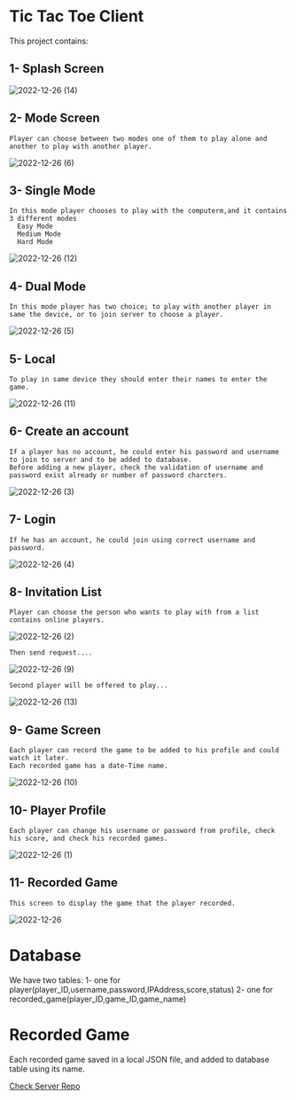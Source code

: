 # Tic Tac Toe Client

This project contains:
  ## 1- Splash Screen
  ![2022-12-26 (14)](https://user-images.githubusercontent.com/53160167/209555972-8cadb51e-6972-4243-a2b0-2eaed5b72444.png)
  
  ## 2- Mode Screen 
    Player can choose between two modes one of them to play alone and another to play with another player.
![2022-12-26 (6)](https://user-images.githubusercontent.com/53160167/209556078-eeb88971-5782-496e-ab88-4e65176fb169.png)

  ## 3- Single Mode
    In this mode player chooses to play with the computerm,and it contains 3 different modes 
      Easy Mode
      Medium Mode
      Hard Mode
     
![2022-12-26 (12)](https://user-images.githubusercontent.com/53160167/209556288-181b5154-9dd0-4891-924f-eeae41ce4722.png)

  ## 4- Dual Mode
    In this mode player has two choice; to play with another player in same the device, or to join server to choose a player.
    
![2022-12-26 (5)](https://user-images.githubusercontent.com/53160167/209556485-e0df3224-b806-4b1d-9f0d-12293a33bc3f.png)

  ## 5- Local 
    To play in same device they should enter their names to enter the game.
    
![2022-12-26 (11)](https://user-images.githubusercontent.com/53160167/209556625-7788bc14-c824-48d3-b96d-800bfae707a7.png)

  ## 6- Create an account 
    If a player has no account, he could enter his password and username to join to server and to be added to database.
    Before adding a new player, check the validation of username and password exist already or number of password charcters.
  
![2022-12-26 (3)](https://user-images.githubusercontent.com/53160167/209556735-e73e5243-bb66-4792-968e-d95a4d811e4d.png)

  ## 7- Login
    If he has an account, he could join using correct username and password.
  
![2022-12-26 (4)](https://user-images.githubusercontent.com/53160167/209556731-63a50d18-3bf5-40ed-bc8c-66e3cd0bea22.png)


  ## 8- Invitation List 
    Player can choose the person who wants to play with from a list contains online players.
    
![2022-12-26 (2)](https://user-images.githubusercontent.com/53160167/209557191-4009ccbe-2392-45aa-9153-67ac10777120.png)
    
    Then send request....
    
![2022-12-26 (9)](https://user-images.githubusercontent.com/53160167/209557337-fcdb7743-df2a-4e2f-bec8-0f5a21445657.png)


    Second player will be offered to play...
    
![2022-12-26 (13)](https://user-images.githubusercontent.com/53160167/209558671-fafd17fd-d22b-48b7-9d77-34b970712bb8.png)



  ## 9- Game Screen
    Each player can record the game to be added to his profile and could watch it later.
    Each recorded game has a date-Time name.
    
 ![2022-12-26 (10)](https://user-images.githubusercontent.com/53160167/209557341-8da6dd47-c99c-45fe-b40f-5ef326991f4d.png)


  ## 10- Player Profile 
    Each player can change his username or password from profile, check his score, and check his recorded games.

![2022-12-26 (1)](https://user-images.githubusercontent.com/53160167/209557331-bdbbe0cc-94e3-4e66-b8c9-89d24c29f5a6.png)

  ## 11- Recorded Game
    This screen to display the game that the player recorded.
  
![2022-12-26](https://user-images.githubusercontent.com/53160167/209557356-89469705-9fb5-4352-9faa-32d13337537c.png)


# Database
We have two tables:
1- one for player(player_ID,username,password,IPAddress,score,status)
2- one for recorded_game(player_ID,game_ID,game_name)
  
# Recorded Game
Each recorded game saved in a local JSON file, and added to database table using its name. 


[Check Server Repo](https://github.com/alaagawish/TicTacToe-Server)
